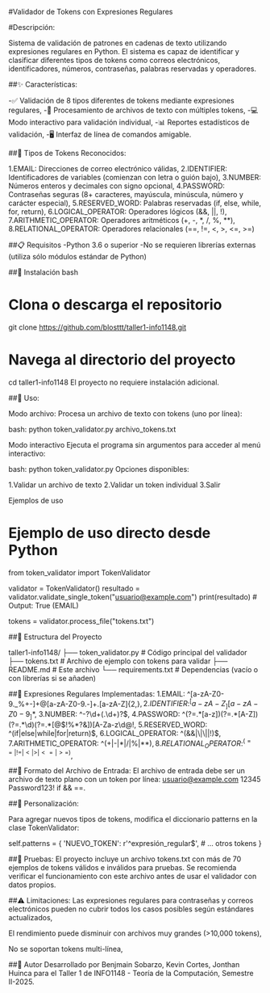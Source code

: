 #Validador de Tokens con Expresiones Regulares

#Descripción:

Sistema de validación de patrones en cadenas de texto utilizando expresiones regulares en Python. El sistema es capaz de identificar y clasificar diferentes tipos de tokens como correos electrónicos, identificadores, números, contraseñas, palabras reservadas y operadores.

##✨ Características:

-✅ Validación de 8 tipos diferentes de tokens mediante expresiones regulares,
-📁 Procesamiento de archivos de texto con múltiples tokens,
-💻 Modo interactivo para validación individual,
-📊 Reportes estadísticos de validación,
-🖥️ Interfaz de línea de comandos amigable.

##🎯 Tipos de Tokens Reconocidos:

1.EMAIL: Direcciones de correo electrónico válidas,
2.IDENTIFIER: Identificadores de variables (comienzan con letra o guión bajo),
3.NUMBER: Números enteros y decimales con signo opcional,
4.PASSWORD: Contraseñas seguras (8+ caracteres, mayúscula, minúscula, número y carácter especial),
5.RESERVED_WORD: Palabras reservadas (if, else, while, for, return),
6.LOGICAL_OPERATOR: Operadores lógicos (&&, ||, !),
7.ARITHMETIC_OPERATOR: Operadores aritméticos (+, -, *, /, %, **),
8.RELATIONAL_OPERATOR: Operadores relacionales (==, !=, <, >, <=, >=)

##📋 Requisitos
-Python 3.6 o superior
-No se requieren librerías externas (utiliza sólo módulos estándar de Python)

##🔧 Instalación
bash
# Clona o descarga el repositorio
git clone https://github.com/blosttt/taller1-info1148.git
# Navega al directorio del proyecto
cd taller1-info1148
El proyecto no requiere instalación adicional.

##🚀 Uso:

Modo archivo:
Procesa un archivo de texto con tokens (uno por línea):

bash:
python token_validator.py archivo_tokens.txt

Modo interactivo
Ejecuta el programa sin argumentos para acceder al menú interactivo:

bash:
python token_validator.py
Opciones disponibles:

1.Validar un archivo de texto
2.Validar un token individual
3.Salir

Ejemplos de uso
# Ejemplo de uso directo desde Python
from token_validator import TokenValidator

validator = TokenValidator()
resultado = validator.validate_single_token("usuario@example.com")
print(resultado)  # Output: True (EMAIL)

tokens = validator.process_file("tokens.txt")

##📁 Estructura del Proyecto

taller1-info1148/
├── token_validator.py  # Código principal del validador
├── tokens.txt          # Archivo de ejemplo con tokens para validar
├── README.md           # Este archivo
└── requirements.txt    # Dependencias (vacío o con librerías si se añaden)

##🧩 Expresiones Regulares Implementadas:
1.EMAIL: ^[a-zA-Z0-9._%+-]+@[a-zA-Z0-9.-]+\.[a-zA-Z]{2,}$,
2.IDENTIFIER: ^[a-zA-Z_][a-zA-Z0-9_]*$,
3.NUMBER: ^-?\d+(\.\d+)?$,
4.PASSWORD: ^(?=.*[a-z])(?=.*[A-Z])(?=.*\d)(?=.*[@$!%*?&])[A-Za-z\d@$!%*?&]{8,}$,
5.RESERVED_WORD: ^(if|else|while|for|return)$,
6.LOGICAL_OPERATOR: ^(&&|\|\||!)$,
7.ARITHMETIC_OPERATOR: ^(\+|-|\*|/|%|\*\*)$,
8.RELATIONAL_OPERATOR: ^(==|!=|<|>|<=|>=)$,

##📝 Formato del Archivo de Entrada:
El archivo de entrada debe ser un archivo de texto plano con un token por línea:
usuario@example.com
12345
Password123!
if
&&
==.


##🔧 Personalización:

Para agregar nuevos tipos de tokens, modifica el diccionario patterns en la clase TokenValidator:

self.patterns = {
    'NUEVO_TOKEN': r'^expresión_regular$',
    # ... otros tokens
}

##🧪 Pruebas:
El proyecto incluye un archivo tokens.txt con más de 70 ejemplos de tokens válidos e inválidos para pruebas. Se recomienda verificar el funcionamiento con este archivo antes de usar el validador con datos propios.

##⚠️ Limitaciones:
Las expresiones regulares para contraseñas y correos electrónicos pueden no cubrir todos los casos posibles según estándares actualizados,

El rendimiento puede disminuir con archivos muy grandes (>10,000 tokens),

No se soportan tokens multi-línea,

##👥 Autor
Desarrollado por Benjmain Sobarzo, Kevin Cortes, Jonthan Huinca para el Taller 1 de INFO1148 - Teoría de la Computación, Semestre II-2025.

